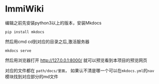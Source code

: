 # ImmiWiki
 

编辑之前先安装python3以上的版本，安装Mkdocs
```
pip install mkdocs
```

然后用cmd cd到对应的目录之后,激活服务器
```
mkdocs serve
```

然后用浏览器打开 http://127.0.0.1:8000/ 就可以预览看到本项目的预览网页

对应的文件都在 `path/docs/里面`， 如果认不清是哪一个可以在`mkdocs.yml`的`nav`模块找到对应部分的md文件





